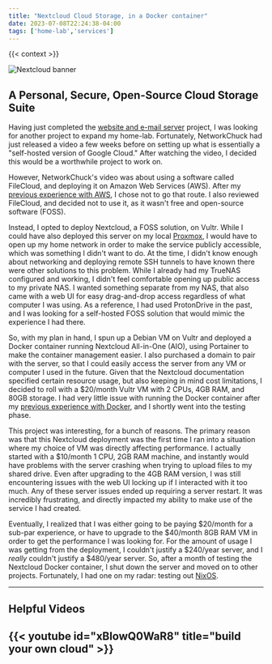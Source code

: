 ```yaml
---
title: "Nextcloud Cloud Storage, in a Docker container"
date: 2023-07-08T22:24:38-04:00
tags: ['home-lab','services']
---
```


{{< context >}}

![Nextcloud banner](/images/nextcloud-banner.png)

## A Personal, Secure, Open-Source Cloud Storage Suite

Having just completed the [website and e-mail server](/home-lab/services/web-server) project, I was looking for another project to expand my home-lab. Fortunately, NetworkChuck had just released a video a few weeks before on setting up what is essentially a "self-hosted version of Google Cloud." After watching the video, I decided this would be a worthwhile project to work on.

However, NetworkChuck's video was about using a software called FileCloud, and deploying it on Amazon Web Services (AWS). After my [previous experience with AWS](/home-lab/network/openvpn-aws), I chose not to go that route. I also reviewed FileCloud, and decided not to use it, as it wasn't free and open-source software (FOSS).

Instead, I opted to deploy Nextcloud, a FOSS solution, on Vultr. While I could have also deployed this server on my local [Proxmox](/home-lab/virtualization/proxmox), I would have to open up my home network in order to make the service publicly accessible, which was something I didn't want to do. At the time, I didn't know enough about networking and deploying remote SSH tunnels to have known there were other solutions to this problem. While I already had my TrueNAS configured and working, I didn't feel comfortable opening up public access to my private NAS. I wanted something separate from my NAS, that also came with a web UI for easy drag-and-drop access regardless of what computer I was using. As a reference, I had used ProtonDrive in the past, and I was looking for a self-hosted FOSS solution that would mimic the experience I had there.

So, with my plan in hand, I spun up a Debian VM on Vultr and deployed a Docker container running Nextcloud All-in-One (AIO), using Portainer to make the container management easier. I also purchased a domain to pair with the server, so that I could easily access the server from any VM or computer I used in the future. Given that the Nextcloud documentation specified certain resource usage, but also keeping in mind cost limitations, I decided to roll with a $20/month Vultr VM with 2 CPUs, 4GB RAM, and 80GB storage. I had very little issue with running the Docker container after my [previous experience with Docker](/home-lab/virtualization/docker), and I shortly went into the testing phase.

This project was interesting, for a bunch of reasons. The primary reason was that this Nextcloud deployment was the first time I ran into a situation where my choice of VM was directly affecting performance. I actually started with a $10/month 1 CPU, 2GB RAM machine, and instantly would have problems with the server crashing when trying to upload files to my shared drive. Even after upgrading to the 4GB RAM version, I was still encountering issues with the web UI locking up if I interacted with it too much. Any of these server issues ended up requiring a server restart. It was incredibly frustrating, and directly impacted my ability to make use of the service I had created.

Eventually, I realized that I was either going to be paying $20/month for a sub-par experience, or have to upgrade to the $40/month 8GB RAM VM in order to get the performance I was looking for. For the amount of usage I was getting from the deployment, I couldn't justify a $240/year server, and I *really* couldn't justify a $480/year server. So, after a month of testing the Nextcloud Docker container, I shut down the server and moved on to other projects. Fortunately, I had one on my radar: testing out [NixOS](/home-lab/other/nixos).

---

## Helpful Videos

## {{< youtube id="xBIowQ0WaR8" title="build your own cloud" >}}
